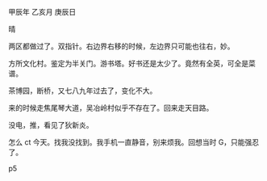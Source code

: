 甲辰年 乙亥月 庚辰日

晴

两区都做过了。双指针。右边界右移的时候，左边界只可能也往右，妙。

方所文化村。鉴定为半关门。游书塔。好书还是太少了。竟然有全英，可全是菜谱。

茶博园，断桥，又七八九年过去了，变化不大。

来的时候走焦尾琴大道，吴冶岭村似乎不存在了。回来走天目路。

没电，推，看见了狄新炎。

怎么 ct 今天。找我没找到。我手机一直静音，别来烦我。回想当时 G，只能强忍了。

p5